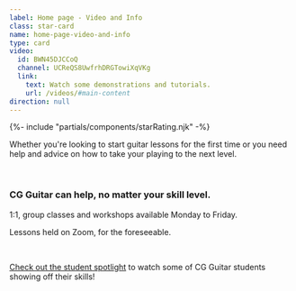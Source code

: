```yaml
---
label: Home page - Video and Info
class: star-card
name: home-page-video-and-info
type: card
video:
  id: BWN45DJCCoQ
  channel: UCReQS8UwfrhDRGTowiXqVKg
  link:
    text: Watch some demonstrations and tutorials.
    url: /videos/#main-content
direction: null
---
```

{%- include "partials/components/starRating.njk" -%}
<div>

Whether you're looking to start guitar lessons for the first time or you need help and advice on how to take your playing to the next level.

<br/>

### CG Guitar can help, no matter your skill level.

1:1, group classes and workshops available Monday to Friday.

Lessons held on Zoom, for the foreseeable.

<br/>

[Check out the student spotlight](/videos/#student-spotlight-performance-night-2019) to watch some of CG Guitar students showing off their skills!

</div>
